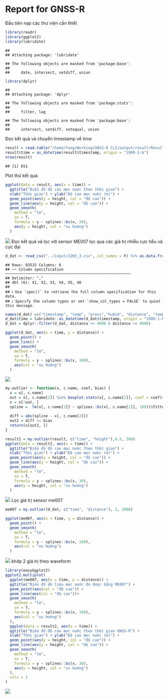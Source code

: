 Report for GNSS-R
================

Đầu tiên nạp các thư viện cần thiết

``` r
library(readr)
library(ggplot2)
library(lubridate)
```

    ## 
    ## Attaching package: 'lubridate'

    ## The following objects are masked from 'package:base':
    ## 
    ##     date, intersect, setdiff, union

``` r
library(dplyr)
```

    ## 
    ## Attaching package: 'dplyr'

    ## The following objects are masked from 'package:stats':
    ## 
    ##     filter, lag

    ## The following objects are masked from 'package:base':
    ## 
    ##     intersect, setdiff, setequal, union

Đọc kết quả và chuyển timestamp về time

``` r
result = read.table("/home/fang/Working/GNSS-R CLI/output/result/Result.txt", header = T)
result$time = as_datetime(result$timestamp, origin = "1980-1-6")
nrow(result)
```

    ## [1] 651

Plot thử kết quả

``` r
ggplot(data = result, aes(x = time)) +
  ggtitle("Biểu đồ độ cao mực nước theo thời gian") +
  xlab("Thời gian") + ylab("Độ cao mực nước (m)") +
  geom_point(aes(y = height, col = "độ cao")) +
  geom_line(aes(y = height, col = "độ cao")) +
  geom_smooth(
    method = "lm",
    se = T,
    formula = y ~ splines::bs(x, 20),
    aes(y = height, col = "xu hướng")
  )
```

![](Rp_files/figure-gfm/unnamed-chunk-3-1.png)<!-- --> Đọc kết quả và
lọc với sensor ME007 lọc qua các giá trị nhiễu cực tiểu và cực đại

``` r
d_dat <- read_csv("../input/2203_3.csv", col_names = F) %>% as.data.frame()
```

    ## Rows: 83515 Columns: 6
    ## ── Column specification ────────────────────────────────────────────────────────
    ## Delimiter: ","
    ## dbl (6): X1, X2, X3, X4, X5, X6
    ## 
    ## ℹ Use `spec()` to retrieve the full column specification for this data.
    ## ℹ Specify the column types or set `show_col_types = FALSE` to quiet this message.

``` r
names(d_dat) =c("timestamp", "temp", "press","humid", "distance", "temp_s")
d_dat$time = lubridate::as_datetime(d_dat$timestamp, origin = "1980-1-6")
d_dat = dplyr::filter(d_dat, distance >= 4000 & distance <= 8000)

ggplot(d_dat, aes(x = time, y = distance)) +
  geom_point() +
  geom_line() +
  geom_smooth(
    method = "lm",
    se = T,
    formula = y ~ splines::bs(x, 100),
    aes(col = "xu hướng")
  )
```

![](Rp_files/figure-gfm/unnamed-chunk-4-1.png)<!-- -->

``` r
my.outlier <- function(x, c.name, coef, bias) {
  x = x[, c.name]
  out = x[, c.name[2]] %in% boxplot.stats(x[, c.name[2]], coef = coef)$out
  x = x[!out, ]
  spline =  lm(x[, c.name[2]] ~ splines::bs(x[, c.name[1]], 100))$fitted.values
  
  diff = abs(spline - x[, c.name[2]])
  out2 = diff <= bias
  return(x[out2, ])
}

result2 = my.outlier(result, c("time", "height"),0.5, 500)
ggplot(data = result2, aes(x = time)) +
  ggtitle("Biểu đồ độ cao mực nước theo thời gian") +
  xlab("Thời gian") + ylab("Độ cao mực nước (m)") +
  geom_point(aes(y = height, col = "độ cao")) +
  geom_line(aes(y = height, col = "độ cao")) +
  geom_smooth(
    method = "lm",
    se = T,
    formula = y ~ splines::bs(x, 30),
    aes(y = height, col = "xu hướng")
  )
```

![](Rp_files/figure-gfm/unnamed-chunk-5-1.png)<!-- --> Lọc giá trị
sensor me007

``` r
me007 = my.outlier(d_dat, c("time", "distance"), 2, 2000)

ggplot(me007, aes(x = time, y = distance)) +
  geom_point() +
  geom_smooth(
    method = "lm",
    se = T,
    formula = y ~ splines::bs(x, 100),
    aes(col = "xu hướng")
  )
```

![](Rp_files/figure-gfm/unnamed-chunk-6-1.png)<!-- --> khớp 2 giá trị
theo waveform

``` r
library(easyGgplot2)
ggplot2.multiplot(
  ggplot(me007, aes(x = time, y = distance)) +
  ggtitle("Biểu đồ dữ liệu mực nước đo được bằng ME007") +
  geom_point(aes(col = "độ cao")) +
  geom_line(aes(col = "độ cao"))+
  geom_smooth(
    method = "lm",
    se = T,
    formula = y ~ splines::bs(x, 100),
    aes(col = "xu hướng")
  ),
  ggplot(data = result2, aes(x = time)) +
  ggtitle("Biểu đồ độ cao mực nước theo thời gian GNSS-R") +
  xlab("Thời gian") + ylab("Độ cao mực nước (m)") +
  geom_point(aes(y = height, col = "độ cao")) +
  geom_line(aes(y = height, col = "độ cao")) +
  geom_smooth(
    method = "lm",
    se = T,
    formula = y ~ splines::bs(x, 30),
    aes(y = height, col = "xu hướng")
  ),
  cols = 1
)
```

![](Rp_files/figure-gfm/unnamed-chunk-7-1.png)<!-- -->
